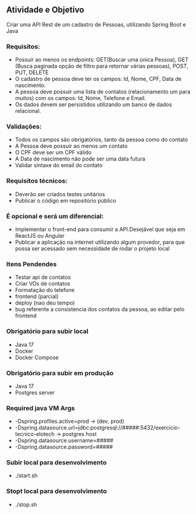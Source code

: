## Atividade e Objetivo

Criar uma API Rest de um cadastro de Pessoas, utilizando Spring Boot e Java

### Requisitos:

* Possuir ao menos os endpoints: GET(Buscar uma única Pessoa), GET (Busca paginada opção de filtro para retornar várias pessoas), POST, PUT, DELETE
* O cadastro de pessoa deve ter os campos: Id, Nome, CPF, Data de nascimento.
* A pessoa deve possuir uma lista de contatos (relacionamento um para muitos) com os campos: Id, Nome, Telefone e Email.
* Os dados devem ser persistidos utilizando um banco de dados relacional.
### Validações:

* Todos os campos são obrigatórios, tanto da pessoa como do contato
* A Pessoa deve possuir ao menos um contato
* O CPF deve ser um CPF válido
* A Data de nascimento não pode ser uma data futura
* Validar sintaxe do email do contato

### Requisitos técnicos:

* Deverão ser criados testes unitários
* Publicar o código em repositório público

### É opcional e será um diferencial:

* Implementar o front-end para consumir a API.Desejável que seja em ReactJS ou Angular
* Publicar a aplicação na internet utilizando algum provedor, para que possa ser acessado sem necessidade de rodar o projeto local

### Itens Pendendes
* Testar api de contatos
* Criar VOs de contatos
* Formatação do telefone
* frontend (parcial)
* deploy (nao deu tempo)
* bug referente a consistencia dos contatos da pessoa, ao editar pelo frontend

### Obrigatório para subir local
* Java 17
* Docker
* Docker Compose

### Obrigatório para subir em produção 
* Java 17
* Postgres server

### Required java VM Args
* -Dspring.profiles.active=prod -> (dev, prod)
* -Dspring.datasource.url=jdbc:postgresql://#####:5432/exercicio-tecnico-elotech -> postgres host
* -Dspring.datasource.username=#####
* -Dspring.datasource.password=#####

### Subir local para desenvolvimento
* ./start.sh

### Stopt local para desenvolvimento
* ./stop.sh